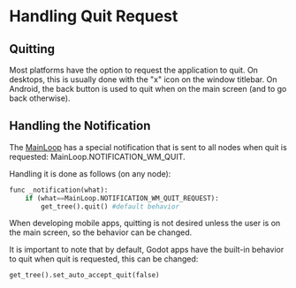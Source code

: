 # Handling Quit Request

## Quitting

Most platforms have the option to request the application to quit. On desktops, this is usually done with the "x" icon on the window titlebar. On Android, the back button is used to quit when on the main screen (and to go back otherwise).

## Handling the Notification

The [MainLoop](class_mainloop) has a special notification that is sent to all nodes when quit is requested: MainLoop.NOTIFICATION_WM_QUIT. 

Handling it is done as follows (on any node):

```python
func _notification(what):
	if (what==MainLoop.NOTIFICATION_WM_QUIT_REQUEST):
		get_tree().quit() #default behavior
```

When developing mobile apps, quitting is not desired unless the user is on the main screen, so the behavior can be changed.

It is important to note that by default, Godot apps have the built-in behavior to quit when quit is requested, this can be changed:

```python
get_tree().set_auto_accept_quit(false)
```

